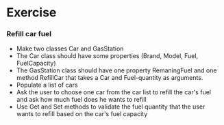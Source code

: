 # Exercise
### Refill car fuel
* Make two classes Car and GasStation
* The Car class should have some properties (Brand, Model, Fuel, FuelCapacity)
* The GasStation class should have one property RemaningFuel and one method RefillCar that takes a Car and Fuel-quantity as arguments.
* Populate a list of cars
* Ask the user to choose one car from the car list to refill the car's fuel and ask how much fuel does he wants to refill
* Use Get and Set methods to validate the fuel quantity that the user wants to refill based on the car's fuel capacity
